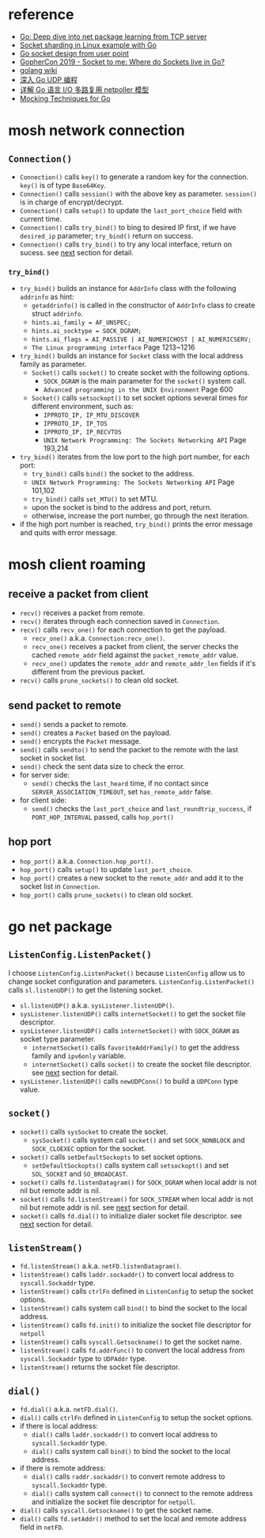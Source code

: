 # reference

- [Go: Deep dive into net package learning from TCP server](https://dev.to/hgsgtk/how-go-handles-network-and-system-calls-when-tcp-server-1nbd)
- [Socket sharding in Linux example with Go](https://dev.to/douglasmakey/socket-sharding-in-linux-example-with-go-4mi7)
- [Go socket design from user point](https://tonybai.com/2015/11/17/tcp-programming-in-golang/)
- [GopherCon 2019 - Socket to me: Where do Sockets live in Go?](https://about.sourcegraph.com/blog/go/gophercon-2019-socket-to-me-where-do-sockets-live-in-go)
- [golang wiki](https://github.com/golang/go/wiki/Articles)
- [深入 Go UDP 编程](https://colobu.com/2016/10/19/Go-UDP-Programming/#Read%E5%92%8CWrite%E6%96%B9%E6%B3%95%E9%9B%86%E7%9A%84%E6%AF%94%E8%BE%83)
- [详解 Go 语言 I/O 多路复用 netpoller 模型](https://www.luozhiyun.com/archives/439)
- [Mocking Techniques for Go](https://www.myhatchpad.com/insight/mocking-techniques-for-go/)

# mosh network connection

## `Connection()`

- `Connection()` calls `key()` to generate a random key for the connection. `key()` is of type `Base64Key`.
- `Connection()` calls `session()` with the above key as parameter. `session()` is in charge of encrypt/decrypt.
- `Connection()` calls `setup()` to update the `last_port_choice` field with current time.
- `Connection()` calls `try_bind()` to bing to desired IP first, if we have `desired_ip` parameter; `try_bind()` return on success.
- `Connection()` calls `try_bind()` to try any local interface, return on sucess. see [next](#try_bind) section for detail.

### `try_bind()`

- `try_bind()` builds an instance for `AddrInfo` class with the following `addrinfo` as hint:
  - `getaddrinfo()` is called in the constructor of `AddrInfo` class to create struct `addrinfo`.
  - `hints.ai_family = AF_UNSPEC;`
  - `hints.ai_socktype = SOCK_DGRAM;`
  - `hints.ai_flags = AI_PASSIVE | AI_NUMERICHOST | AI_NUMERICSERV;`
  - `The Linux programming interface` Page 1213~1216
- `try_bind()` builds an instance for `Socket` class with the local address family as parameter.
  - `Socket()` calls `socket()` to create socket with the following options.
    - `SOCK_DGRAM` is the main parameter for the `socket()` system call.
    - `Advanced programming in the UNIX Environment` Page 600
  - `Socket()` calls `setsockopt()` to set socket options several times for different environment, such as:
    - `IPPROTO_IP, IP_MTU_DISCOVER`
    - `IPPROTO_IP, IP_TOS`
    - `IPPROTO_IP, IP_RECVTOS`
    - `UNIX Network Programming: The Sockets Networking API` Page 193,214
- `try_bind()` iterates from the low port to the high port number, for each port:
  - `try_bind()` calls `bind()` the socket to the address.
  - `UNIX Network Programming: The Sockets Networking API` Page 101,102
  - `try_bind()` calls `set_MTU()` to set MTU.
  - upon the socket is bind to the address and port, return.
  - otherwise, increase the port number, go through the next iteration.
- if the high port number is reached, `try_bind()` prints the error message and quits with error message.

# mosh client roaming

## receive a packet from client

- `recv()` receives a packet from remote.
- `recv()` iterates through each connection saved in `Connection`.
- `recv()` calls `recv_one()` for each connection to get the payload.
  - `recv_one()` a.k.a. `Connection:recv_one()`.
  - `recv_one()` receives a packet from client, the server checks the cached `remote_addr` field against the `packet_remote_addr` value.
  - `recv_one()` updates the `remote_addr` and `remote_addr_len` fields if it's different from the previous packet.
- `recv()` calls `prune_sockets()` to clean old socket.

## send packet to remote

- `send()` sends a packet to remote.
- `send()` creates a `Packet` based on the payload.
- `send()` encrypts the `Packet` message.
- `send()` calls `sendto()` to send the packet to the remote with the last socket in socket list.
- `send()` check the sent data size to check the error.
- for server side:
  - `send()` checks the `last_heard` time, if no contact since `SERVER_ASSOCIATION_TIMEOUT`, set `has_remote_addr` false.
- for client side:
  - `send()` checks the `last_port_choice` and `last_roundtrip_success`, if `PORT_HOP_INTERVAL` passed, calls `hop_port()`

## hop port

- `hop_port()` a.k.a. `Connection.hop_port()`.
- `hop_port()` calls `setup()` to update `last_port_choice`.
- `hop_port()` creates a new socket to the `remote_addr` and add it to the socket list in `Connection`.
- `hop_port()` calls `prune_sockets()` to clean old socket.

# go net package

## `ListenConfig.ListenPacket()`

I choose `ListenConfig.ListenPacket()` because `ListenConfig` allow us to change socket configuration and parameters. `ListenConfig.ListenPacket()` calls `sl.listenUDP()` to get the listening socket.

- `sl.listenUDP()` a.k.a. `sysListener.listenUDP()`.
- `sysListener.listenUDP()` calls `internetSocket()` to get the socket file descriptor.
- `sysListener.listenUDP()` calls `internetSocket()` with `SOCK_DGRAM` as socket type parameter.
  - `internetSocket()` calls `favoriteAddrFamily()` to get the address family and `ipv6only` variable.
  - `internetSocket()` calls `socket()` to create the socket file descriptor. see [next](#socket) section for detail.
- `sysListener.listenUDP()` calls `newUDPConn()` to build a `UDPConn` type value.

## `socket()`

- `socket()` calls `sysSocket` to create the socket.
  - `sysSocket()` calls system call `socket()` and set `SOCK_NONBLOCK` and `SOCK_CLOEXEC` option for the socket.
- `socket()` calls `setDefaultSockopts` to set socket options.
  - `setDefaultSockopts()` calls system call `setsockopt()` and set `SOL_SOCKET` and `SO_BROADCAST`.
- `socket()` calls `fd.listenDatagram()` for `SOCK_DGRAM` when local addr is not nil but remote addr is nil.
- `socket()` calls `fd.listenStream()` for `SOCK_STREAM` when local addr is not nil but remote addr is nil. see [next](#listenstream) section for detail.
- `socket()` calls `fd.dial()` to initialize dialer socket file descriptor. see [next](#dial) section for detail.

## `listenStream()`

- `fd.listenStream()` a.k.a. `netFD.listenDatagram()`.
- `listenStream()` calls `laddr.sockaddr()` to convert local address to `syscall.Sockaddr` type.
- `listenStream()` calls `ctrlFn` defined in `ListenConfig` to setup the socket options.
- `listenStream()` calls system call `bind()` to bind the socket to the local address.
- `listenStream()` calls `fd.init()` to initialize the socket file descriptor for `netpoll`
- `listenStream()` calls `syscall.Getsockname()` to get the socket name.
- `listenStream()` calls `fd.addrFunc()` to convert the local address from `syscall.Sockaddr` type to `UDPAddr` type.
- `listenStream()` returns the socket file descriptor.

## `dial()`

- `fd.dial()` a.k.a. `netFD.dial()`.
- `dial()` calls `ctrlFn` defined in `ListenConfig` to setup the socket options.
- if there is local address:
  - `dial()` calls `laddr.sockaddr()` to convert local address to `syscall.Sockaddr` type.
  - `dial()` calls system call `bind()` to bind the socket to the local address.
- if there is remote address:
  - `dial()` calls `raddr.sockaddr()` to convert remote address to `syscall.Sockaddr` type.
  - `dial()` calls system call `connect()` to connect to the remote address and initialize the socket file descriptor for `netpoll`.
- `dial()` calls `syscall.Getsockname()` to get the socket name.
- `dial()` calls `fd.setAddr()` method to set the local and remote address field in `netFD`.
